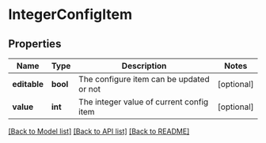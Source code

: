 # IntegerConfigItem


## Properties
Name | Type | Description | Notes
------------ | ------------- | ------------- | -------------
**editable** | **bool** | The configure item can be updated or not | [optional] 
**value** | **int** | The integer value of current config item | [optional] 

[[Back to Model list]](../README.md#documentation-for-models) [[Back to API list]](../README.md#documentation-for-api-endpoints) [[Back to README]](../README.md)


